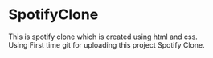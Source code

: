# SpotifyClone
This is spotify clone which is created using html and css.
<br>
Using First time git for uploading this project Spotify Clone.
